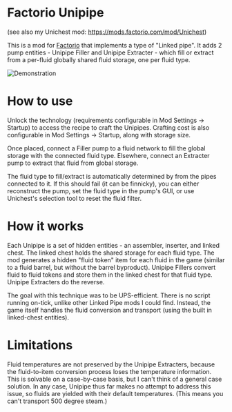 # Factorio Unipipe

(see also my Unichest mod: https://mods.factorio.com/mod/Unichest)

This is a mod for [Factorio](http://factorio.com) that implements a type of "Linked pipe". It adds 2 pump entities - Unipipe Filler and Unipipe Extracter - which fill or extract from a per-fluid globally shared fluid storage, one per fluid type.

![Demonstration](action1.gif)

# How to use

Unlock the technology (requirements configurable in Mod Settings -> Startup) to access the recipe to craft the Unipipes. Crafting cost is also configurable in Mod Settings -> Startup, along with storage size.

Once placed, connect a Filler pump to a fluid network to fill the global storage with the connected fluid type. Elsewhere, connect an Extracter pump to extract that fluid from global storage.

The fluid type to fill/extract is automatically determined by from the pipes connected to it. If this should fail (it can be finnicky), you can either reconstruct the pump, set the fluid type in the pump's GUI, or use Unichest's selection tool to reset the fluid filter.

# How it works

Each Unipipe is a set of hidden entities - an assembler, inserter, and linked chest. The linked chest holds the shared storage for each fluid type. The mod generates a hidden "fluid token" item for each fluid in the game (similar to a fluid barrel, but without the barrel byproduct). Unipipe Fillers convert fluid to fluid tokens and store them in the linked chest for that fluid type. Unipipe Extracters do the reverse.

The goal with this technique was to be UPS-efficient. There is no script running on-tick, unlike other Linked Pipe mods I could find. Instead, the game itself handles the fluid conversion and transport (using the built in linked-chest entities).

# Limitations

Fluid temperatures are not preserved by the Unipipe Extracters, because the fluid-to-item conversion process loses the temperature information. This is solvable on a case-by-case basis, but I can't think of a general case solution. In any case, Unipipe thus far makes no attempt to address this issue, so fluids are yielded with their default temperatures. (This means you can't transport 500 degree steam.)